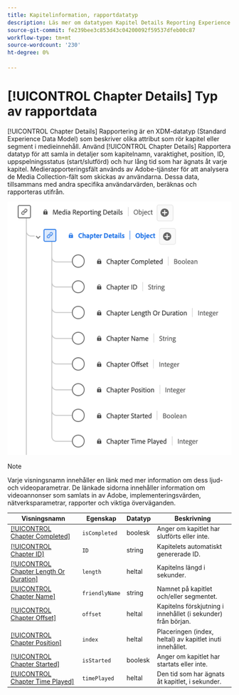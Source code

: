 ```yaml
---
title: Kapitelinformation, rapportdatatyp
description: Läs mer om datatypen Kapitel Details Reporting Experience Data Model (XDM).
source-git-commit: fe239bee3c853d43c04200092f59537dfeb00c87
workflow-type: tm+mt
source-wordcount: '230'
ht-degree: 0%

---
```


# [!UICONTROL Chapter Details] Typ av rapportdata

[!UICONTROL Chapter Details] Rapportering är en XDM-datatyp (Standard Experience Data Model) som beskriver olika attribut som rör kapitel eller segment i medieinnehåll. Använd [!UICONTROL Chapter Details] Rapportera datatyp för att samla in detaljer som kapitelnamn, varaktighet, position, ID, uppspelningsstatus (start/slutförd) och hur lång tid som har ägnats åt varje kapitel. Medierapporteringsfält används av Adobe-tjänster för att analysera de Media Collection-fält som skickas av användarna. Dessa data, tillsammans med andra specifika användarvärden, beräknas och rapporteras utifrån.

![Ett diagram över datatypen Chapter Details Reporting.](../images/data-types/chapter-details-reporting.png)

>[!NOTE]
>
>Varje visningsnamn innehåller en länk med mer information om dess ljud- och videoparametrar. De länkade sidorna innehåller information om videoannonser som samlats in av Adobe, implementeringsvärden, nätverksparametrar, rapporter och viktiga överväganden.

| Visningsnamn | Egenskap | Datatyp | Beskrivning |
|-------------------------------------------------------------------------------------------------------------------------------------------------------------------------|---------------|-----------|--------------------------------------------------------------|
| [[!UICONTROL Chapter Completed]](https://experienceleague.adobe.com/docs/media-analytics/using/implementation/variables/chapter-parameters.html#chapter-complete) | `isCompleted` | boolesk | Anger om kapitlet har slutförts eller inte. |
| [[!UICONTROL Chapter ID]](https://experienceleague.adobe.com/docs/media-analytics/using/implementation/variables/chapter-parameters.html#chapter) | `ID` | string | Kapitelets automatiskt genererade ID. |
| [[!UICONTROL Chapter Length Or Duration]](https://experienceleague.adobe.com/docs/media-analytics/using/implementation/variables/chapter-parameters.html#chapter-length) | `length` | heltal | Kapitelns längd i sekunder. |
| [[!UICONTROL Chapter Name]](https://experienceleague.adobe.com/docs/media-analytics/using/implementation/variables/chapter-parameters.html#chapter-name) | `friendlyName` | string | Namnet på kapitlet och/eller segmentet. |
| [[!UICONTROL Chapter Offset]](https://experienceleague.adobe.com/docs/media-analytics/using/implementation/variables/chapter-parameters.html#chapter-offset) | `offset` | heltal | Kapitelns förskjutning i innehållet (i sekunder) från början. |
| [[!UICONTROL Chapter Position]](https://experienceleague.adobe.com/docs/media-analytics/using/implementation/variables/chapter-parameters.html#chapter-position) | `index` | heltal | Placeringen (index, heltal) av kapitlet inuti innehållet. |
| [[!UICONTROL Chapter Started]](https://experienceleague.adobe.com/docs/media-analytics/using/implementation/variables/chapter-parameters.html#chapter-start) | `isStarted` | boolesk | Anger om kapitlet har startats eller inte. |
| [[!UICONTROL Chapter Time Played]](https://experienceleague.adobe.com/docs/media-analytics/using/implementation/variables/chapter-parameters.html#chapter-time-spent) | `timePlayed` | heltal | Den tid som har ägnats åt kapitlet, i sekunder. |
